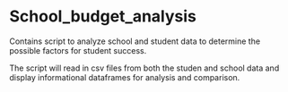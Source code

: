 # School_budget_analysis

Contains script to analyze school and student data to determine the possible factors for student success.

The script will read in csv files from both the studen and school data and display informational dataframes for analysis and comparison.

